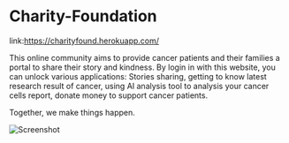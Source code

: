 # Charity-Foundation

link:https://charityfound.herokuapp.com/

This online community aims to provide cancer patients and their families a portal to share their story and kindness.
By login in with this website, you can unlock various applications: Stories sharing, getting to know latest research result of cancer, using AI analysis tool to
analysis your cancer cells report, donate money to support cancer patients.

Together, we make things happen.

![Screenshot](https://s2.loli.net/2022/11/01/fEcmU8xJbTOaznk.png)
